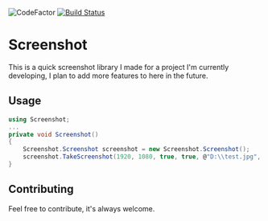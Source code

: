 ![CodeFactor](https://img.shields.io/codefactor/grade/github/spookywooky3/screenshot) [![Build Status](https://travis-ci.org/Spookywooky3/Screenshot.svg?branch=master)](https://travis-ci.org/Spookywooky3/Screenshot)
# Screenshot
This is a quick screenshot library I made for a project I'm currently developing, I plan to add more features to here in the future.

## Usage
```csharp
using Screenshot;
...
private void Screenshot()
{
    Screenshot.Screenshot screenshot = new Screenshot.Screenshot();
    screenshot.TakeScreenshot(1920, 1080, true, true, @"D:\\test.jpg", ImageFormat.Jpeg);
}
```
## Contributing
Feel free to contribute, it's always welcome.
